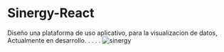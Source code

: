 # Sinergy-React
Diseño una plataforma de uso aplicativo, para la visualizacion de datos, Actualmente  en desarrollo.
.
.
.
.
![sinergy](https://github.com/jefersonqui/Sinergy-React/assets/110499641/63d14d7c-2e97-44e3-adc0-45fd7ca487ed)
